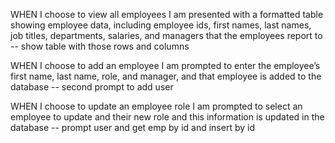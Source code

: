 
WHEN I choose to view all employees I am presented with a formatted table showing employee data, including employee ids, first names, last names, job titles, departments, salaries, and managers that the employees report to
-- show table with those rows and columns


WHEN I choose to add an employee I am prompted to enter the employee’s first name, last name, role, and manager, and that employee is added to the database
-- second prompt to add user

WHEN I choose to update an employee role I am prompted to select an employee to update and their new role and this information is updated in the database 
-- prompt user and get emp by id and insert by id